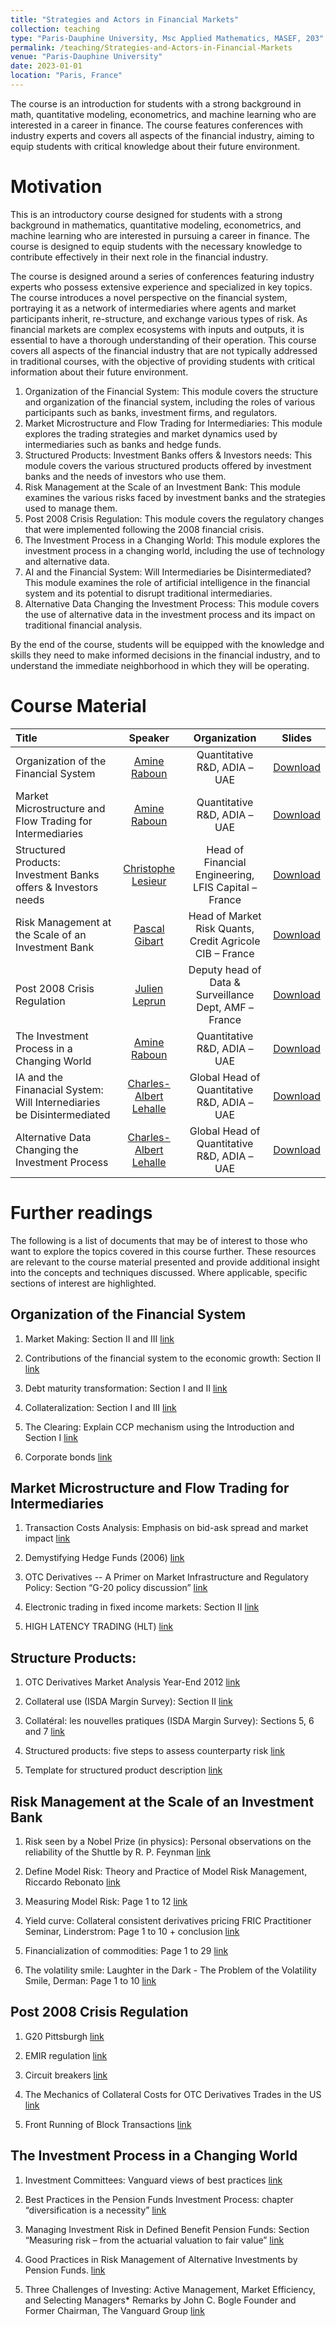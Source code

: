 ```yaml
---
title: "Strategies and Actors in Financial Markets"
collection: teaching
type: "Paris-Dauphine University, Msc Applied Mathematics, MASEF, 203"
permalink: /teaching/Strategies-and-Actors-in-Financial-Markets
venue: "Paris-Dauphine University"
date: 2023-01-01
location: "Paris, France"
---
```


The course is an introduction for students with a strong background in math, quantitative modeling, econometrics, and machine learning who are interested in a career in finance. The course features conferences with industry experts and covers all aspects of the financial industry, aiming to equip students with critical knowledge about their future environment. 

Motivation
======

This is an introductory course designed for students with a strong background in mathematics, quantitative modeling, econometrics, and machine learning who are interested in pursuing a career in finance. The course is designed to equip students with the necessary knowledge to contribute effectively in their next role in the financial industry.

The course is designed around a series of conferences featuring industry experts who possess extensive experience and specialized in key topics. The course introduces a novel perspective on the financial system, portraying it as a network of intermediaries where agents and market participants inherit, re-structure, and exchange various types of risk. As financial markets are complex ecosystems with inputs and outputs, it is essential to have a thorough understanding of their operation. This course covers all aspects of the financial industry that are not typically addressed in traditional courses, with the objective of providing students with critical information about their future environment.

   1. Organization of the Financial System: This module covers the structure and organization of the financial system, including the roles of various participants such as banks, investment firms, and regulators.
   2. Market Microstructure and Flow Trading for Intermediaries: This module explores the trading strategies and market dynamics used by intermediaries such as banks and hedge funds.
   3. Structured Products: Investment Banks offers & Investors needs: This module covers the various structured products offered by investment banks and the needs of investors who use them.
   4. Risk Management at the Scale of an Investment Bank: This module examines the various risks faced by investment banks and the strategies used to manage them.
   5. Post 2008 Crisis Regulation: This module covers the regulatory changes that were implemented following the 2008 financial crisis.
   6. The Investment Process in a Changing World: This module explores the investment process in a changing world, including the use of technology and alternative data.
   7. AI and the Financial System: Will Intermediaries be Disintermediated? This module examines the role of artificial intelligence in the financial system and its potential to disrupt traditional intermediaries.
   8. Alternative Data Changing the Investment Process: This module covers the use of alternative data in the investment process and its impact on traditional financial analysis.

By the end of the course, students will be equipped with the knowledge and skills they need to make informed decisions in the financial industry, and to understand the immediate neighborhood in which they will be operating.


Course Material
======

|Title | Speaker | Organization | Slides |
|:---|:---:|:---:|:---:|
| Organization of the Financial System | [Amine Raboun](https://amineraboun.github.io/) | Quantitative R&D, ADIA – UAE |  [Download](https://github.com/amineraboun/amineraboun.github.io/raw/master/files/1st%20session%20-%20financial%20system.pdf) |
| Market Microstructure and Flow Trading for Intermediaries |[Amine Raboun](https://amineraboun.github.io/) | Quantitative R&D, ADIA – UAE | [Download](https://github.com/amineraboun/amineraboun.github.io/raw/master/files/2nd%20session%20-%20flow%20trading.pdf) |
| Structured Products: Investment Banks offers & Investors needs | [Christophe Lesieur](https://www.linkedin.com/in/christophelesieur/) | Head of Financial Engineering, LFIS Capital – France | [Download](https://github.com/amineraboun/amineraboun.github.io/raw/master/files/3rd%20session%20-structured%20products.pdf)|
| Risk Management at the Scale of an Investment Bank | [Pascal Gibart](https://www.linkedin.com/in/pascal-gibart-59a5a04/?originalSubdomain=fr) | Head of Market Risk Quants, Credit Agricole CIB – France| [Download](https://github.com/amineraboun/amineraboun.github.io/raw/master/files/4th%20session%20-banking%20risk.pdf) |
| Post 2008 Crisis Regulation | [Julien Leprun](https://www.linkedin.com/in/julien-leprun-9380055/?originalSubdomain=fr) | Deputy head of Data & Surveillance Dept, AMF – France| [Download](https://github.com/amineraboun/amineraboun.github.io/raw/master/files/5th%20session%20-regulation.pdf) |
| The Investment Process in a Changing World| [Amine Raboun](https://amineraboun.github.io/) | Quantitative R&D, ADIA – UAE | [Download](https://github.com/amineraboun/amineraboun.github.io/raw/master/files/6th%20session%20-%20asset%20management.pdf) |
| IA and the Finanacial System: Will Internediaries be Disintermediated | [Charles-Albert Lehalle](https://www.linkedin.com/in/lehalle/?originalSubdomain=ae) | Global Head of Quantitative R&D, ADIA – UAE | [Download](https://github.com/amineraboun/amineraboun.github.io/raw/master/files/7th%20session%20-%20Will%20intermediaries%20be%20Disintermediated.pdf)  |
| Alternative Data Changing the Investment Process | [Charles-Albert Lehalle](https://www.linkedin.com/in/lehalle/?originalSubdomain=ae)  | Global Head of Quantitative R&D, ADIA – UAE | [Download](https://github.com/amineraboun/amineraboun.github.io/raw/master/files/8th%20session%20-%20Alternative%20Data%20For%20Investment.pdf) |

<!--
Evaluation
======

## Evaluation Method
The evaluation of the course consists of two parts, each accounting for 50% of the final grade:

* 50% QCM (multiple-choice questions) online submission at the end of the course.
   - The QCM will consist of 5 to 6 questions per session, focused on the key points that the speaker emphasized during the session or that are clearly stated in the slides.
* 50% document analysis submission:
   - The second part of the evaluation involves submitting an analysis of a relevant document related to the course topic. In the "Further Readings" section, you will find a list of relevant documents from which to choose one for analysis. The analysis should be summarized in 5 slides or fewer and should include the following:
      - An explanation of the problem addressed in the document
      - A clear link to the session topic
      - What you learned from the document ?
      - Open questions that remain after analyzing the document
      - At least one diagram to support your analysis

## Instructions for 2022-2023
Please access the QCM via this [link](https://docs.google.com/forms/d/1V2kklTOAGjCYhTRAlC4AB_4OM2PPXg0RdllLzJBtGJ4/edit). 

The first question of the QCM will ask you to upload your document analysis. Please ensure that your document analysis is uploaded to the corresponding question in the QCM, and not sent to my by email. If you have already sent your analysis by email, please make sure to upload it to the QCM as well, as previous submissions won't be considered.

> All submissions must be completed by the end of next week, **before midnight on April 9th.**
-->

Further readings
======

The following is a list of documents that may be of interest to those who want to explore the topics covered in this course further. These resources are relevant to the course material presented and provide additional insight into the concepts and techniques discussed. Where applicable, specific sections of interest are highlighted.

## Organization of the Financial System

1. Market Making: Section II and III
[link](http://www.bis.org/publ/cgfs52.pdf)

2. Contributions of the financial system to the economic growth: Section II
[link](http://www.treasury.govt.nz/publications/research-policy/wp/2004/04-17)

3. Debt maturity transformation: Section I and II
[link](https://www.imf.org/external/pubs/ft/wp/2011/wp11289.pdf)

4. Collateralization: Section I and III
[link](https://www.imf.org/external/pubs/ft/wp/2011/wp11289.pdf)

5. The Clearing: Explain CCP mechanism using the Introduction and Section I
[link](http://www2.isda.org/attachment/MzE0NA==/ISDAdiscussion_CCP_Pirrong.pdf)

6. Corporate bonds
[link](https://www.sciencedirect.com/topics/economics-econometrics-and-finance/corporate-bond)

## Market Microstructure and Flow Trading for Intermediaries 

1. Transaction Costs Analysis: Emphasis on bid-ask spread and market impact
[link](https://www.koris-intl.com/wp-content/uploads/Cash-Equity-Transaction-Cost-Analysis.pdf)

2. Demystifying Hedge Funds (2006)
[link](https://www.imf.org/external/pubs/ft/fandd/2006/06/basics.htm)

3. OTC Derivatives -- A Primer on Market Infrastructure and Regulatory Policy: Section “G-20 policy discussion”
[link](https://www.chicagofed.org/~/media/publications/economic-perspectives/2014/3q2014-part2-ruffini-steigerwald-pdf.pdf)

4. Electronic trading in fixed income markets: Section II
[link](https://www.bis.org/publ/mktc07.pdf)

5. HIGH LATENCY TRADING (HLT)
[link](https://sniperinmahwah.wordpress.com/2015/06/01/hlt-as-in-high-latency-trading/)


## Structure Products:
1. OTC Derivatives Market Analysis Year-End 2012
[link](http://www2.isda.org/attachment/NTY4MQ==/ISDA%20Year-End%202012%20Market%20Analysis%20FINAL.pdf)

2. Collateral use (ISDA Margin Survey): Section II
[link](http://www2.isda.org/attachment/NTY5Mw==/ISDA%20Margin%20Survey%202013%20FINAL.pdf)

3. Collatéral: les nouvelles pratiques (ISDA Margin Survey): Sections 5, 6 and 7
[link](http://www2.isda.org/attachment/NTY5Mw==/ISDA%20Margin%20Survey%202013%20FINAL.pdf)

4. Structured products: five steps to assess counterparty risk
[link](http://citywire.co.uk/new-model-adviser/structured-products-five-steps-to-assess-counterparty-risk/a397518)

5. Template for structured product description
[link](http://www.sfc.hk/edistributionWeb/gateway/EN/consultation/openAppendix?refNo=09CP3&appendix=13)

## Risk Management at the Scale of an Investment Bank
1. Risk seen by a Nobel Prize (in physics): Personal observations on the reliability of the Shuttle by R. P. Feynman
[link](https://science.ksc.nasa.gov/shuttle/missions/51-l/docs/rogers-commission/Appendix-F.txt)

2. Define Model Risk: Theory and Practice of Model Risk Management, Riccardo Rebonato
[link](https://www.researchgate.net/publication/2539009_Theory_and_Practice_of_Model_Risk_Management)


3. Measuring Model Risk: Page 1 to 12
[link](http://diskussionspapiere.wiwi.uni-hannover.de/pdf_bib/dp-409.pdf)


4. Yield curve: Collateral consistent derivatives pricing FRIC Practitioner Seminar, Linderstrom: Page 1 to 10 + conclusion
[link](http://www.cbs.dk/files/cbs.dk/collateral_consistent_derivatives_pricing_2.pdf)


5. Financialization of commodities: Page 1 to 29
[link](https://carmona.princeton.edu/download/short_courses/Fields_August2013/Financialization_Slides.pdf)


6. The volatility smile: Laughter in the Dark - The Problem of the Volatility Smile, Derman: Page 1 to 10
[link](http://emanuelderman.com/wp-content/uploads/2003/04/Amsterdam.pdf)

## Post 2008 Crisis Regulation
1. G20 Pittsburgh
[link](http://www.g20.utoronto.ca/2009/2009communique0925-fr.html)

2. EMIR regulation
[link](https://www.ashurst.com/en/news-and-insights/hubs/finance-hub/emir/what-you-need-to-know/)

3. Circuit breakers
[link](http://www.bis.gov.uk/assets/foresight/docs/computer-trading/12-1066-eia4-stock-market-circuit-breakers.pdf)

4. The Mechanics of Collateral Costs for OTC Derivatives Trades in the US
[link](https://www.bis.org/cpmi/publ/d27.pdf)

5. Front Running of Block Transactions
[link](http://www.shearman.com/~/media/Files/NewsInsights/Publications/2013/01/FINRA%20Rule%205270%20FAQs%20Front%20Running%20of%20Block%20Tran__/Files/View%20full%20memo%20FINRA%20Rule%205270%20FAQs%20Front%20Runnin__/FileAttachment/FINRARule5270FAQsFrontRunningofBlockTransactions__.pdf)

## The Investment Process in a Changing World

1. Investment Committees: Vanguard views of best practices
[link](https://www.vanguardinvestments.se/documents/investment-committee-best-practices.pdfhttp://www.vanguard.com/pdf/ICRIC_062004.pdf)

2. Best Practices in the Pension Funds Investment Process: chapter “diversification is a necessity”
[link](https://www.pwc.lu/en/asset-management/docs/pwc-awm-global-pension-funds.pdf)

3. Managing Investment Risk in Defined Benefit Pension Funds: Section “Measuring risk – from the actuarial valuation to fair value”
[link](http://www.oecd.org/finance/private-pensions/44899253.pdf)

4. Good Practices in Risk Management of Alternative Investments by Pension Funds.
[link](http://www.iopsweb.org/principlesguidelines/Good%20Practises%20in%20Risk%20Management%20of%20Alternative%20Investments%20by%20Pension%20Funds.%20FINAL%20newcoverpage.pdfhttps://www.dnb.nl/binaries/Good%20practices,%20IOPS,%204%20februari%202008_tcm46-170011.pdf)

5. Three Challenges of Investing: Active Management, Market Efficiency, and Selecting Managers*
Remarks by John C. Bogle Founder and Former Chairman, The Vanguard Group
[link](http://johncbogle.com/speeches/JCB_AXA_10-01.pdf)
